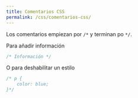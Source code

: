 ```yaml
---
title: Comentarios CSS
permalink: /css/comentarios-css/
---
```


Los comentarios empiezan por `/*` y terminan po `*/`.

Para añadir información

~~~css
/* Información */
~~~

O para deshabilitar un estilo

~~~css
/* p {
    color: blue;
}*/
~~~